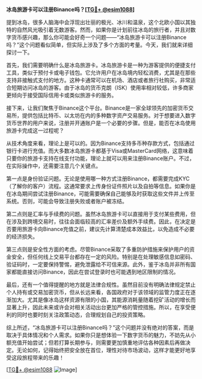 **冰岛旅游卡可以注册Binance吗？[[TG💪+ @esim1088](https://t.me/s/esim1088)]**

提到冰岛，很多人脑海中会浮现出壮丽的极光、冰川和温泉，这个北欧小国以其独特的自然风光吸引着无数游客。然而，如果你是计划前往冰岛的旅行者，并且对数字货币感兴趣，那么你可能会好奇一个问题——“冰岛旅游卡可以注册Binance吗？”这个问题看似简单，但实际上涉及了多个方面的考量。今天，我们就来详细探讨一下。

首先，我们需要明确什么是冰岛旅游卡。冰岛旅游卡是一种为游客提供的便捷支付工具，类似于预付卡或电子钱包。它允许用户在冰岛境内轻松消费，尤其是在那些支持非接触式支付的地方。这种卡通常可以在机场、酒店或者旅行社购买，非常适合短期访问冰岛的游客。由于冰岛的货币克朗（ISK）使用率相对较低，许多商家更倾向于接受国际信用卡或类似旅游卡的服务。

接下来，让我们聚焦于Binance这个平台。Binance是一家全球领先的加密货币交易所，提供包括比特币、以太坊在内的多种数字资产交易服务。对于想要进入数字货币世界的用户来说，注册并开通账户是一个必要的步骤。但是，能否在冰岛使用旅游卡完成这一过程呢？

从技术角度来看，理论上是可以的。因为Binance支持多币种存款方式，包括通过银行卡进行充值。而大多数冰岛旅游卡都基于Visa或MasterCard网络，这意味着只要你的旅游卡支持在线支付功能，理论上就可以用来注册Binance账户。不过，在实际操作中，还需要注意几个关键点。

第一点是身份验证问题。无论是使用哪一种方式注册Binance，都需要完成KYC（了解你的客户）流程。这通常要求上传身份证件照片以及自拍等信息。如果你是在冰岛期间尝试注册Binance，可能需要确保自己能够及时获取这些文件并上传至系统。否则，可能会导致注册失败或者账户被冻结。

第二点则是汇率与手续费的问题。虽然冰岛旅游卡可以直接用于支付某些费用，但在涉及到跨境交易时，往往会面临较高的汇率差价及额外手续费。因此，在决定是否要用旅游卡向Binance充值之前，建议先计算清楚成本效益比，以免造成不必要的经济损失。

第三点则是安全性方面的考虑。尽管Binance采取了多重防护措施来保护用户的资金安全，但任何线上交易平台都存在一定的风险。特别是在处理敏感信息如密码、验证码时，一定要保持警惕，避免泄露给不可信来源。此外，鉴于冰岛并非所有国家都能直接访问Binance，因此在尝试登录时也可能遇到地区限制的情况。

最后，还有一个值得提醒的地方就是法律合规性。虽然目前没有明确法律规定禁止个人持有或交易加密货币，但从长远来看，各国政府对于该领域的监管力度正在逐渐加大。尤其是像冰岛这样资源有限的小国，其能源消耗量随着挖矿活动的增长而显著上升，因此未来或许会对相关活动出台更加严格的管控措施。所以，在享受便利的同时也要时刻关注政策动态，合理规划自己的投资策略。

综上所述，“冰岛旅游卡可以注册Binance吗？”这个问题并没有绝对的答案，而是取决于具体情况和个人需求。如果你只是想体验一下数字货币的魅力，不妨先从小额充值开始尝试；但若打算长期参与，则需要更加慎重地评估各种因素后再做决定。无论如何，记得始终把安全放在首位，理性对待市场波动，这样才能更好地享受这段旅程带来的乐趣！

[[TG💪+ @esim1088](https://t.me/s/esim1088) ![Image](https://i.postimg.cc/4NQfJmqS/Snipaste-2025-05-13-00-14-12.png)]